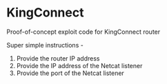 # KingConnect
Proof-of-concept exploit code for KingConnect router

Super simple instructions -
1. Provide the router IP address
2. Provide the IP address of the Netcat listener
3. Provide the port of the Netcat listener
